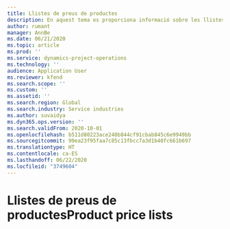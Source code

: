 ```yaml
---
title: Llistes de preus de productes
description: En aquest tema es proporciona informació sobre les llistes de preus de productes al Project Operations.
author: rumant
manager: AnnBe
ms.date: 06/21/2020
ms.topic: article
ms.prod: ''
ms.service: dynamics-project-operations
ms.technology: ''
audience: Application User
ms.reviewer: kfend
ms.search.scope: ''
ms.custom: ''
ms.assetid: ''
ms.search.region: Global
ms.search.industry: Service industries
ms.author: suvaidya
ms.dyn365.ops.version: ''
ms.search.validFrom: 2020-10-01
ms.openlocfilehash: b511d80223ace240b844cf91cbab845c6e9949bb
ms.sourcegitcommit: 99ea23f95faa7c85c13fbcc7a3d1b40fc661b697
ms.translationtype: HT
ms.contentlocale: ca-ES
ms.lasthandoff: 06/22/2020
ms.locfileid: "3749604"
---
```

# <a name="product-price-lists"></a><span data-ttu-id="e9014-103">Llistes de preus de productes</span><span class="sxs-lookup"><span data-stu-id="e9014-103">Product price lists</span></span>
